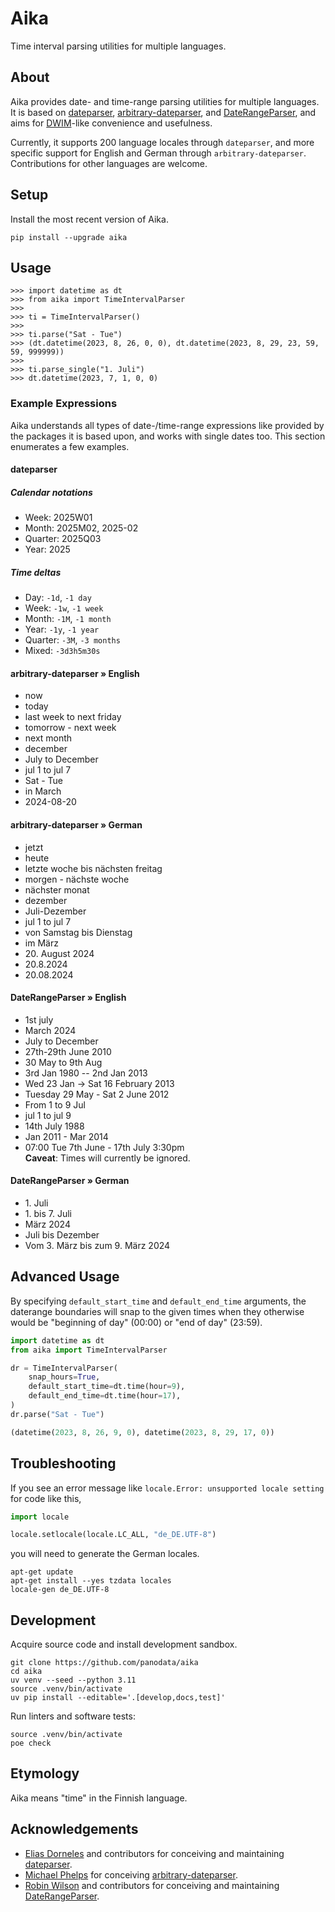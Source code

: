 # Aika

Time interval parsing utilities for multiple languages.

## About

Aika provides date- and time-range parsing utilities for multiple languages.
It is based on [dateparser], [arbitrary-dateparser], and [DateRangeParser],
and aims for [DWIM]-like convenience and usefulness.

Currently, it supports 200 language locales through `dateparser`, and more
specific support for English and German through `arbitrary-dateparser`.
Contributions for other languages are welcome.


## Setup

Install the most recent version of Aika.
```shell
pip install --upgrade aika
```


## Usage

```doctest
>>> import datetime as dt
>>> from aika import TimeIntervalParser
>>> 
>>> ti = TimeIntervalParser()
>>>
>>> ti.parse("Sat - Tue")
>>> (dt.datetime(2023, 8, 26, 0, 0), dt.datetime(2023, 8, 29, 23, 59, 59, 999999))
>>>
>>> ti.parse_single("1. Juli")
>>> dt.datetime(2023, 7, 1, 0, 0)
```


### Example Expressions

Aika understands all types of date-/time-range expressions like provided by the
packages it is based upon, and works with single dates too. This section enumerates
a few examples.

#### dateparser

##### Calendar notations
- Week: 2025W01
- Month: 2025M02, 2025-02
- Quarter: 2025Q03
- Year: 2025

##### Time deltas
- Day: `-1d`, `-1 day`
- Week: `-1w`, `-1 week`
- Month: `-1M`, `-1 month`
- Year: `-1y`, `-1 year`
- Quarter: `-3M`, `-3 months`
- Mixed: `-3d3h5m30s`

#### arbitrary-dateparser » English

- now
- today
- last week to next friday
- tomorrow - next week
- next month
- december
- July to December
- jul 1 to jul 7
- Sat - Tue
- in March
- 2024-08-20

#### arbitrary-dateparser » German

- jetzt
- heute
- letzte woche bis nächsten freitag
- morgen - nächste woche
- nächster monat
- dezember
- Juli-Dezember
- jul 1 to jul 7
- von Samstag bis Dienstag
- im März
- 20\. August 2024
- 20.8.2024
- 20.08.2024

#### DateRangeParser » English

- 1st july
- March 2024
- July to December
- 27th-29th June 2010
- 30 May to 9th Aug
- 3rd Jan 1980 -- 2nd Jan 2013
- Wed 23 Jan -> Sat 16 February 2013
- Tuesday 29 May - Sat 2 June 2012
- From 1 to 9 Jul
- jul 1 to jul 9
- 14th July 1988
- Jan 2011 - Mar 2014 
- 07:00 Tue 7th June - 17th July 3:30pm
  <br>**Caveat**: Times will currently be ignored.

#### DateRangeParser » German

- 1\. Juli
- 1\. bis 7. Juli
- März 2024
- Juli bis Dezember
- Vom 3. März bis zum 9. März 2024


## Advanced Usage

By specifying `default_start_time` and `default_end_time` arguments, the
daterange boundaries will snap to the given times when they otherwise would be
"beginning of day" (00:00) or "end of day" (23:59).

```python
import datetime as dt
from aika import TimeIntervalParser

dr = TimeIntervalParser(
    snap_hours=True,
    default_start_time=dt.time(hour=9),
    default_end_time=dt.time(hour=17),
)
dr.parse("Sat - Tue")
```
```python
(datetime(2023, 8, 26, 9, 0), datetime(2023, 8, 29, 17, 0))
```


## Troubleshooting

If you see an error message like `locale.Error: unsupported locale setting` for
code like this,
```python
import locale

locale.setlocale(locale.LC_ALL, "de_DE.UTF-8")
```

you will need to generate the German locales.
```shell
apt-get update
apt-get install --yes tzdata locales
locale-gen de_DE.UTF-8
```


## Development

Acquire source code and install development sandbox.
```shell
git clone https://github.com/panodata/aika
cd aika
uv venv --seed --python 3.11
source .venv/bin/activate
uv pip install --editable='.[develop,docs,test]'
```

Run linters and software tests:
```shell
source .venv/bin/activate
poe check
```


## Etymology

Aika means "time" in the Finnish language.

## Acknowledgements

- [Elias Dorneles] and contributors for conceiving and maintaining [dateparser].
- [Michael Phelps] for conceiving [arbitrary-dateparser].
- [Robin Wilson] and contributors for conceiving and maintaining [DateRangeParser].


[arbitrary-dateparser]: https://pypi.org/project/arbitrary-dateparser/
[dateparser]: https://pypi.org/project/dateparser/
[DateRangeParser]: https://pypi.org/project/DateRangeParser/
[DWIM]: https://en.wikipedia.org/wiki/DWIM
[Elias Dorneles]: https://github.com/eliasdorneles
[Michael Phelps]: https://github.com/nottheswimmer
[Robin Wilson]: https://github.com/robintw

